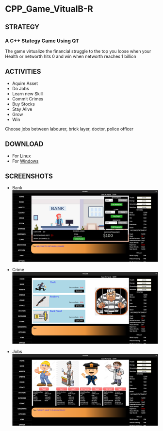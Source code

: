 # CPP_Game_VitualB-R
## STRATEGY
### A C++ Stategy Game Using QT 

The game virtualize the financial struggle to the top you loose when your Health or networth hits 0 and win when networth reaches 1 billion

## ACTIVITIES
+ Aquire Asset
+ Do Jobs
+ Learn new Skill
+ Commit Crimes
+ Buy Stocks
+ Stay Alive
+ Grow
+ Win

Choose jobs between labourer, brick layer, doctor, police officer

## DOWNLOAD
+ For [Linux](https://github.com/ib-Jkid/cpp_game_VitualB-R/blob/master/executables/linux/vitualB)
+ For [Windows](https://github.com/ib-Jkid/cpp_game_VitualB-R/blob/master/executables/windows/vitualB.exe)

## SCREENSHOTS
+ Bank
![alt text](https://github.com/ib-Jkid/cpp_game_VitualB-R/blob/master/images/Screenshot1.png?raw=true)

+ Crime
![alt text](https://github.com/ib-Jkid/cpp_game_VitualB-R/blob/master/images/Screenshot2.png?raw=true)

+ Jobs
![alt text](https://github.com/ib-Jkid/cpp_game_VitualB-R/blob/master/images/Screenshot3.png?raw=true)


